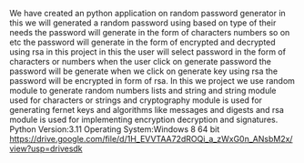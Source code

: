 We have created an python application on random password generator in this we will generated a random password using based on type of their needs the password will generate in the form of characters numbers so on etc the password will generate in the form of encrypted and decrypted using rsa in this project in this the user will select password in the form of characters or numbers when the user click on generate password the password will be generate when we click on generate key using rsa the password will be encrypted in form of rsa. In this we project we use random module to generate random numbers lists and string and string module used for characters or strings and cryptography module is used for generating fernet keys and algorithms like messages and digests and rsa module is used for implementing encryption decryption and signatures. Python Version:3.11 Operating System:Windows 8 64 bit
https://drive.google.com/file/d/1H_EVVTAA72dROQi_a_zWxG0n_ANsbM2x/view?usp=drivesdk
